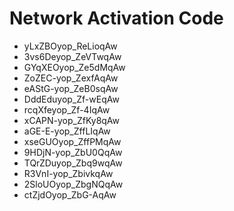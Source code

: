 # Network Activation Code
* yLxZBOyop_ReLioqAw
* 3vs6Deyop_ZeVTwqAw
* GYqXEOyop_Ze5dMqAw
* ZoZEC-yop_ZexfAqAw
* eAStG-yop_ZeB0sqAw
* DddEduyop_Zf-wEqAw
* rcqXfeyop_Zf-4IqAw
* xCAPN-yop_ZfKy8qAw
* aGE-E-yop_ZffLIqAw
* xseGUOyop_ZffPMqAw
* 9HDjN-yop_ZbU0QqAw
* TQrZDuyop_Zbq9wqAw
* R3VnI-yop_ZbivkqAw
* 2SloUOyop_ZbgNQqAw
* ctZjdOyop_ZbG-AqAw